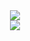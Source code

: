 <div align="center">
  <img src="http://jccarius.art/OE/DigitalDisegno/JujitsuProvider-b-1.png">
</div>
<div align="center">
  <img src="http://jccarius.art/OE/DigitalDisegno/JujitsuProvider-b-2.png">
</div>
